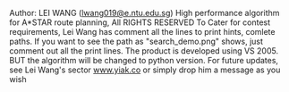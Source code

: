 Author: LEI WANG (lwang019@e.ntu.edu.sg)
High performance algorithm for A*STAR route planning, All RIGHTS RESERVED
To Cater for contest requirements, Lei Wang has comment all the lines to print hints, comlete paths. If you want to see the path as "search_demo.png" shows, just comment out all the print lines. The product is developed using VS 2005. BUT the algorithm will be changed to python version. For future updates, see Lei Wang's sector www.yiak.co or simply drop him a message as you wish 
